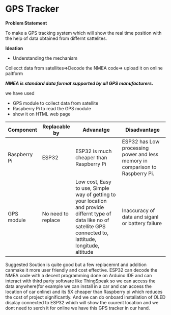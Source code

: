 # **GPS Tracker**

**Problem Statement**

To make a GPS tracking system which will show the real time position with the help of data obtained from differnt sattelites.

**Ideation**

- Understanding the mechanism

 Collecct data from satellites=>Decode the NMEA code=> upload it on online paltform
 
 ***NMEA is standard data format supported by all GPS manufacturers.***
 
 we have used
 - GPS module to collect data from satellite
 - Raspberry Pi to read the GPS module
 - show it on HTML web page
 
  
  
  | Component | Replacable by | Advanatge | Disadvantage
  | --- | --- | --- | --- |
  | Raspberry Pi | ESP32 | ESP32 is much cheaper than Raspberry Pi |  ESP32 has Low processing power and less memory in comparison to Raspberry Pi. |
  | GPS module | No need to replace | Low cost, Easy to use, Simple way of getting to your location and provide differnt type of data like no of satellite GPS connected to, lattitude, longitude, altitude | Inaccuracy of data and siganl or battery failure |
  
  
 
 Suggested Soution is quite good but a few replacemnt and addition canmake it more user friendly and cost effective. ESP32 can decode the NMEA code with a decent programming done on Arduino IDE and can interact with third party software like ThingSpeak so we can access the data anywhere(for example we can install in a car and can access the location of car online) and its 5X cheaper than Raspberry pi which reduces the cost of project significantly. And we can do onboard installation of OLED display connected to ESP32 which will show the cuurent location and we dont need to serch it for online we have this GPS tracker in our hand.
